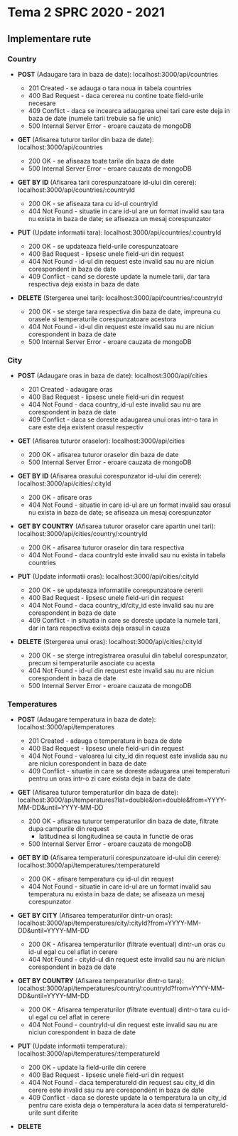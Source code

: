 # Tema 2 SPRC 2020 - 2021

## Implementare rute

### Country

* **POST** (Adaugare tara in baza de date): localhost:3000/api/countries
  * 201 Created - se adauga o tara noua in tabela countries
  * 400 Bad Request - daca cererea nu contine toate field-urile necesare
  * 409 Conflict - daca se incearca adaugarea unei tari care este deja in baza de date (numele tarii trebuie sa fie unic)
  * 500 Internal Server Error - eroare cauzata de mongoDB

* **GET** (Afisarea tuturor tarilor din baza de date): localhost:3000/api/countries
  * 200 OK - se afiseaza toate tarile din baza de date
  * 500 Internal Server Error - eroare cauzata de mongoDB

* **GET BY ID** (Afisarea tarii corespunzatoare id-ului din cerere): localhost:3000/api/countries/:countryId
  * 200 OK - se afiseaza tara cu id-ul countryId
  * 404 Not Found - situatie in care id-ul are un format invalid sau tara nu exista in baza de date; se afiseaza un mesaj corespunzator

* **PUT** (Update informatii tara): localhost:3000/api/countries/:countryId
  * 200 OK - se updateaza field-urile corespunzatoare
  * 400 Bad Request - lipsesc unele field-uri din request
  * 404 Not Found - id-ul din request este invalid sau nu are niciun corespondent in baza de date
  * 409 Conflict - cand se doreste update la numele tarii, dar tara respectiva deja exista in baza de date

* **DELETE** (Stergerea unei tari): localhost:3000/api/countries/:countryId
  * 200 OK - se sterge tara respectiva din baza de date, impreuna cu orasele si temperaturile corespunzatoare acestora
  * 404 Not Found - id-ul din request este invalid sau nu are niciun corespondent in baza de date
  * 500 Internal Server Error - eroare cauzata de mongoDB

### City

* **POST** (Adaugare oras in baza de date): localhost:3000/api/cities
  * 201 Created - adaugare oras
  * 400 Bad Request - lipsesc unele field-uri din request
  * 404 Not Found - daca country_id-ul este invalid sau nu are corespondent in baza de date
  * 409 Conflict - daca se doreste adaugarea unui oras intr-o tara in care este deja existent orasul respectiv

* **GET** (Afisarea tuturor oraselor): localhost:3000/api/cities
  * 200 OK - afisarea tuturor oraselor din baza de date
  * 500 Internal Server Error - eroare cauzata de mongoDB

* **GET BY ID** (Afisarea orasului corespunzator id-ului din cerere): localhost:3000/api/cities/:cityId
  * 200 OK - afisare oras 
  * 404 Not Found - situatie in care id-ul are un format invalid sau orasul nu exista in baza de date; se afiseaza un mesaj corespunzator

* **GET BY COUNTRY** (Afisarea tuturor oraselor care apartin unei tari): localhost:3000/api/cities/country/:countryId
  * 200 OK - afisarea tuturor oraselor din tara respectiva
  * 404 Not Found - daca countryId este invalid sau nu exista in tabela countries

* **PUT** (Update informatii oras): localhost:3000/api/cities/:cityId
  * 200 OK - se updateaza informatiile corespunzatoare cererii
  * 400 Bad Request - lipsesc unele field-uri din request
  * 404 Not Found - daca country_id/city_id este invalid sau nu are corespondent in baza de date
  * 409 Conflict - in situatia in care se doreste update la numele tarii, dar in tara respectiva exista deja orasul in cauza

* **DELETE** (Stergerea unui oras): localhost:3000/api/cities/:cityId
  * 200 OK - se sterge intregistrarea orasului din tabelul corespunzator, precum si temperaturile asociate cu acesta
  * 404 Not Found - id-ul din request este invalid sau nu are niciun corespondent in baza de date
  * 500 Internal Server Error - eroare cauzata de mongoDB

### Temperatures

* **POST** (Adaugare temperatura in baza de date): localhost:3000/api/temperatures
  * 201 Created - adauga o temperatura in baza de date
  * 400 Bad Request - lipsesc unele field-uri din request
  * 404 Not Found - valoarea lui city_id din request este invalida sau nu are niciun corespondent in baza de date
  * 409 Conflict - situatie in care se doreste adaugarea unei temperaturi pentru un oras intr-o zi care exista deja in baza de date
  
* **GET** (Afisarea tuturor temperaturilor din baza de date): localhost:3000/api/temperatures?lat=double&lon=double&from=YYYY-MM-DD&until=YYYY-MM-DD
  * 200 OK - afisarea tuturor temperaturilor din baza de date, filtrate dupa campurile din request
    * latitudinea si longitudinea se cauta in functie de oras
  * 500 Internal Server Error - eroare cauzata de mongoDB

* **GET BY ID** (Afisarea temperaturii corespunzatoare id-ului din cerere): localhost:3000/api/temperatures/:temperatureId
  * 200 OK - afisare temperatura cu id-ul din request
  * 404 Not Found - situatie in care id-ul are un format invalid sau temperatura nu exista in baza de date; se afiseaza un mesaj corespunzator

* **GET BY CITY** (Afisarea temperaturilor dintr-un oras): localhost:3000/api/temperatures/city/:cityId?from=YYYY-MM-DD&until=YYYY-MM-DD
  * 200 OK - Afisarea temperaturilor (filtrate eventual) dintr-un oras cu id-ul egal cu cel aflat in cerere
  * 404 Not Found - cityId-ul din request este invalid sau nu are niciun corespondent in baza de date

* **GET BY COUNTRY** (Afisarea temperaturilor dintr-o tara): localhost:3000/api/temperatures/country/:countryId?from=YYYY-MM-DD&until=YYYY-MM-DD
  * 200 OK - Afisarea temperaturilor (filtrate eventual) dintr-o tara cu id-ul egal cu cel aflat in cerere
  * 404 Not Found - countryId-ul din request este invalid sau nu are niciun corespondent in baza de date

* **PUT** (Update informatii temperatura): localhost:3000/api/temperatures/:temperatureId
  * 200 OK - update la field-urile din cerere
  * 400 Bad Request - lipsesc unele field-uri din request
  * 404 Not Found - daca temperatureId din request sau city_id din cerere este invalid sau nu are corespondent in baza de date
  * 409 Conflict - daca se doreste update la o temperatura la un city_id pentru care exista deja o temperatura la acea data si temperatureId-urile sunt diferite

* **DELETE**